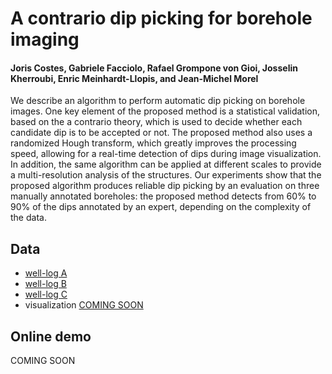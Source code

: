 # A contrario dip picking for borehole imaging

#### 	Joris Costes, Gabriele Facciolo, Rafael Grompone von Gioi, Josselin Kherroubi, Enric Meinhardt-Llopis, and Jean-Michel Morel


We describe an algorithm to perform automatic dip picking on borehole images. One key element of the proposed method is a statistical validation, based on the a contrario theory, which is used to decide whether each candidate dip is to be accepted or not. The proposed method  also uses a randomized Hough transform, which greatly improves the processing speed,	allowing for a real-time detection of dips during image visualization. In addition, the same algorithm can be applied at different scales to provide a multi-resolution analysis of the structures. Our experiments show that the proposed algorithm produces reliable dip picking by an evaluation on three manually annotated boreholes: the proposed method detects from 60% to 90% of the dips annotated by an expert, depending on the complexity of the data.


## Data

* [well-log A](./48_19a-c2.zip)
* [well-log B](./48_19a-c3.zip)
* [well-log C](./48_19a-c4.zip)
* visualization  [COMING SOON]()

## Online demo

COMING SOON
